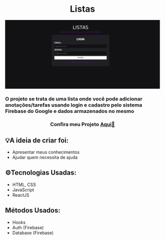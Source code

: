 <h1 align="center": center">Listas</h1>
<img src="./img/Listas.PNG" width="1000" align="center">
<h3> O projeto se trata de uma lista onde você pode adicionar anotações/tarefas usando login e cadastro pelo sistema Firebase do Google e dados armazenados no mesmo</h3>
<h3 align="center">Confira meu Projeto <a href="https://lista-tarefas-nine.vercel.app/">Aqui🔗</a></h3>
<h2>💡A ideia de criar foi:</h2>
<ul>
  <li>Apresentar meus conhecimentos</li>
  <li>Ajudar quem necessita de ajuda</li>
</ul>
<h2>⚙️Tecnologias Usadas:</h2>
<ul>
  <li>HTML, CSS</li>
  <li>JavaScript</li>
  <li>ReactJS</li>
</ul>
<h2>Métodos Usados:</h2>
<ul>
  <li>Hooks</li>
  <li>Auth (Firebase)</li>
  <li>Database (Firebase)</li>
</ul>
